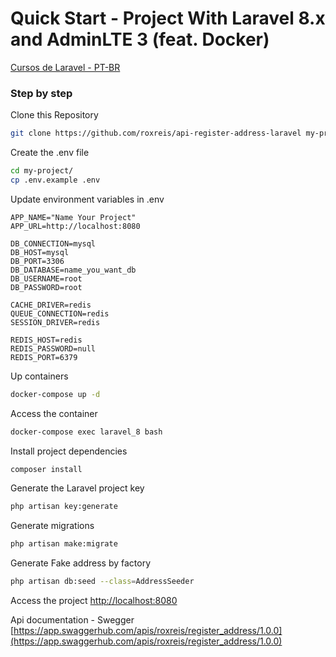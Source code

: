# Quick Start - Project With Laravel 8.x and AdminLTE 3 (feat. Docker)
[Cursos de Laravel  - PT-BR](https://academy.especializati.com.br/buscar/laravel)

### Step by step
Clone this Repository
```sh
git clone https://github.com/roxreis/api-register-address-laravel my-project
```

Create the .env file
```sh
cd my-project/
cp .env.example .env
```


Update environment variables in .env
```dosini
APP_NAME="Name Your Project"
APP_URL=http://localhost:8080

DB_CONNECTION=mysql
DB_HOST=mysql
DB_PORT=3306
DB_DATABASE=name_you_want_db
DB_USERNAME=root
DB_PASSWORD=root

CACHE_DRIVER=redis
QUEUE_CONNECTION=redis
SESSION_DRIVER=redis

REDIS_HOST=redis
REDIS_PASSWORD=null
REDIS_PORT=6379
```


Up containers
```sh
docker-compose up -d
```


Access the container
```sh
docker-compose exec laravel_8 bash
```


Install project dependencies
```sh
composer install
```


Generate the Laravel project key
```sh
php artisan key:generate
```


Generate migrations
```sh
php artisan make:migrate
```


Generate Fake address by factory
```sh
php artisan db:seed --class=AddressSeeder
```

Access the project
[http://localhost:8080](http://localhost:8080)

Api documentation - Swegger
[https://app.swaggerhub.com/apis/roxreis/register_address/1.0.0](https://app.swaggerhub.com/apis/roxreis/register_address/1.0.0)
